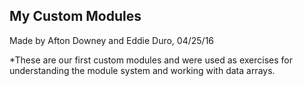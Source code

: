 ## My Custom Modules

Made by Afton Downey and Eddie Duro, 04/25/16


*These are our first custom modules and were used as exercises for understanding the module system and working with data arrays.
